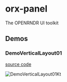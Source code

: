 # orx-panel

The OPENRNDR UI toolkit
<!-- __demos__ -->
## Demos
### DemoVerticalLayout01
[source code](src/demo/kotlin/DemoVerticalLayout01.kt)

![DemoVerticalLayout01Kt](https://raw.githubusercontent.com/openrndr/orx/media/orx-panel/images/DemoVerticalLayout01Kt.png)
